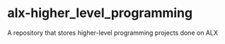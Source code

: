 # alx-higher_level_programming
A repository that stores higher-level programming projects done on ALX
